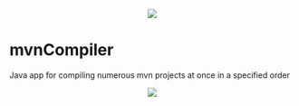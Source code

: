 <p align="center">
  <img src="https://github.com/berenar/mvnCompiler/blob/master/src/main/resources/mvn_logo_2.png"/>
</p>

# mvnCompiler
Java app for compiling numerous mvn projects at once in a specified order

<p align="center">
<img src="https://github.com/berenar/mvnCompiler/blob/master/mvncompiler_screenshot.png"/>
</p>
